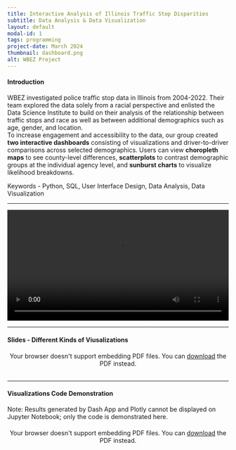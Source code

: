 ```yaml
---
title: Interactive Analysis of Illinois Traffic Stop Disparities
subtitle: Data Analysis & Data Visualization
layout: default
modal-id: 1
tags: programming
project-date: March 2024
thumbnail: dashboard.png
alt: WBEZ Project
---
```


<html>
<head>
    <meta name="viewport" content="width=device-width, initial-scale=1.0">
    <style>
        /* Style for the PDF container */
        .pdf-container {
            overflow-y: auto;
            max-height: 500px;
            margin-top: 20px; /* Add margin to separate from the text */
        }
        /* Style for the iframe container */
        .iframe-container {
            width: 100%;
            max-width: 1000px; /* Limit maximum width */
            margin-top: 20px; /* Add margin to separate from the text */
        }
    </style>
</head>
<body>
    <h4>Introduction</h4>
    <p>WBEZ investigated police traffic stop data in Illinois from 2004-2022. Their team explored the data solely from a racial perspective and enlisted the Data Science Institute to build on their analysis of the relationship between traffic stops and race as well as between additional demographics such as age, gender, and location. <br> To increase engagement and accessibility to the data, our group created <b>two interactive dashboards</b> consisting of visualizations and driver-to-driver comparisons across selected demographics. Users can view <b>choropleth maps</b> to see county-level differences, <b>scatterplots</b> to contrast demographic groups at the individual agency level, and <b>sunburst charts</b> to visualize likelihood breakdowns.</p>
    <p>Keywords - Python, SQL, User Interface Design, Data Analysis, Data Visualization</p>
    <hr class="star-primary">
    <video width="100%" height="auto" controls>
        <source src="img/portfolio/WBEZ_Final_Video_Presentation.mp4" type="video/mp4">
        Your browser does not support the video tag.
    </video>
    <br>
    <hr class="star-primary">
    <h4>Slides - Different Kinds of Viusalizations</h4>
    <!-- PDF container -->
    <div class="pdf-container" style="text-align: center;">
        <object data="img/portfolio/visualization.pdf" width="640" height="480" type="application/pdf">
            <!-- Fallback message if the browser doesn't support PDF embedding -->
            Your browser doesn't support embedding PDF files. You can <a href="img/portfolio/visualization.pdf">download</a> the PDF instead.
        </object>
    </div>
    <br>
    <hr class="star-primary">
    <h4>Visualizations Code Demonstration</h4>
    <p>Note: Results generated by Dash App and Plotly cannot be displayed on Jupyter Notebook; only the code is demonstrated here.</p>
    <div class="pdf-container" style="text-align: center;">
        <object data="img/portfolio/dataviz.pdf" width="640" height="480" type="application/pdf">
            <!-- Fallback message if the browser doesn't support PDF embedding -->
            Your browser doesn't support embedding PDF files. You can <a href="img/portfolio/dataviz.pdf">download</a> the PDF instead.
        </object>
    </div>
    <br>

</body>
</html>


